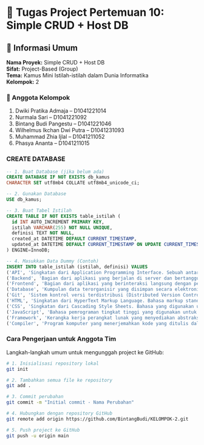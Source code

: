 # 📖 Tugas Project Pertemuan 10: Simple CRUD + Host DB

## 🧩 Informasi Umum

**Nama Proyek:** Simple CRUD + Host DB  
**Sifat:** Project-Based (Group)  
**Tema:** Kamus Mini Istilah-istilah dalam Dunia Informatika  
**Kelompok:** 2  

### 👥 Anggota Kelompok
1. Dwiki Pratika Admaja – D1041221014  
2. Nurmala Sari – D1041221092  
3. Bintang Budi Pangestu – D1041221046  
4. Wilhelmus Ikchan Dwi Putra – D1041231093  
5. Muhammad Zhia Ijlal – D1041211052  
6. Phasya Ananta – D1041211015  

### CREATE DATABASE
```sql
-- 1. Buat Database (jika belum ada)
CREATE DATABASE IF NOT EXISTS db_kamus
CHARACTER SET utf8mb4 COLLATE utf8mb4_unicode_ci;

-- 2. Gunakan Database
USE db_kamus;

-- 3. Buat Tabel Istilah
CREATE TABLE IF NOT EXISTS table_istilah (
  id INT AUTO_INCREMENT PRIMARY KEY,
  istilah VARCHAR(255) NOT NULL UNIQUE,
  definisi TEXT NOT NULL,
  created_at DATETIME DEFAULT CURRENT_TIMESTAMP,
  updated_at DATETIME DEFAULT CURRENT_TIMESTAMP ON UPDATE CURRENT_TIMESTAMP
) ENGINE=InnoDB;

-- 4. Masukkan Data Dummy (Contoh)
INSERT INTO table_istilah (istilah, definisi) VALUES
('API', 'Singkatan dari Application Programming Interface. Sebuah antarmuka yang memungkinkan dua aplikasi perangkat lunak berkomunikasi satu sama lain.'),
('Backend', 'Bagian dari aplikasi yang berjalan di server dan bertanggung jawab atas logika bisnis, pemrosesan data, dan interaksi dengan database.'),
('Frontend', 'Bagian dari aplikasi yang berinteraksi langsung dengan pengguna (user interface). Ini adalah apa yang pengguna lihat dan gunakan di browser.'),
('Database', 'Kumpulan data terorganisir yang disimpan secara elektronik. Digunakan untuk menyimpan, mengelola, dan mengambil data.'),
('Git', 'Sistem kontrol versi terdistribusi (Distributed Version Control System) yang digunakan untuk melacak perubahan pada kode sumber selama pengembangan perangkat lunak.'),
('HTML', 'Singkatan dari HyperText Markup Language. Bahasa markup standar yang digunakan untuk membuat dan menyusun halaman web.'),
('CSS', 'Singkatan dari Cascading Style Sheets. Bahasa yang digunakan untuk mendeskripsikan tampilan dan format dokumen yang ditulis dalam HTML.'),
('JavaScript', 'Bahasa pemrograman tingkat tinggi yang digunakan untuk membuat halaman web menjadi interaktif dan dinamis.'),
('Framework', 'Kerangka kerja perangkat lunak yang menyediakan abstraksi dan fungsionalitas umum untuk membangun aplikasi dengan lebih cepat dan terstruktur.'),
('Compiler', 'Program komputer yang menerjemahkan kode yang ditulis dalam satu bahasa pemrograman (source code) ke bahasa lain (target code), biasanya bahasa mesin.');
```
### Cara Pengerjaan untuk Anggota Tim

Langkah-langkah umum untuk mengunggah project ke GitHub:

```bash
# 1. Inisialisasi repository lokal
git init
```

```bash
# 2. Tambahkan semua file ke repository
git add .
```

```bash
# 3. Commit perubahan
git commit -m "Initial commit - Nama Perubahan"
```

```bash
# 4. Hubungkan dengan repository GitHub
git remote add origin https://github.com/BintangBudi/KELOMPOK-2.git
```

```bash
# 5. Push project ke GitHub
git push -u origin main
```
